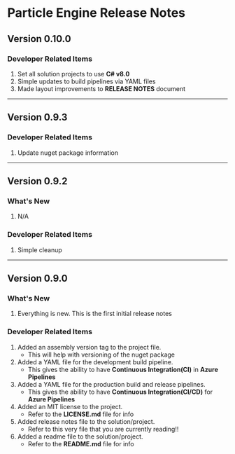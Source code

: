# **Particle Engine Release Notes**


## **Version 0.10.0**

### **Developer Related Items**

1. Set all solution projects to use **C# v8.0**
2. Simple updates to build pipelines via YAML files
3. Made layout improvements to **RELEASE NOTES** document

---

## **Version 0.9.3**

### **Developer Related Items**

1. Update nuget package information

---

## **Version 0.9.2**

### **What's New**
1. N/A


### **Developer Related Items**

1. Simple cleanup

---

## **Version 0.9.0**

### **What's New**

1. Everything is new.  This is the first initial release notes


### **Developer Related Items**

1. Added an assembly version tag to the project file.
   * This will help with versioning of the nuget package
2. Added a YAML file for the development build pipeline.
   * This gives the ability to have **Continuous Integration(CI)** in **Azure Pipelines**
3. Added a YAML file for the production build and release pipelines.
   * This gives the ability to have **Continuous Integration(CI/CD)** for **Azure Pipelines**
4. Added an MIT license to the project.
   * Refer to the **LICENSE.md** file for info
5. Added release notes file to the solution/project.
   * Refer to this very file that you are currently reading!!
6. Added a readme file to the solution/project.
   * Refer to the **README.md** file for info
